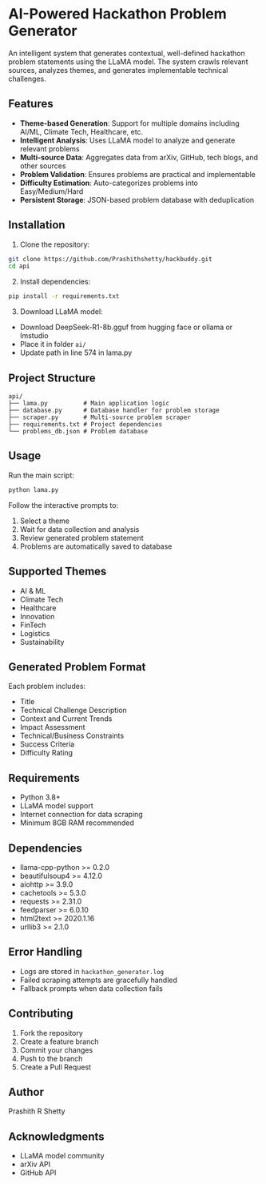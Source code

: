 # AI-Powered Hackathon Problem Generator

An intelligent system that generates contextual, well-defined hackathon problem statements using the LLaMA model. The system crawls relevant sources, analyzes themes, and generates implementable technical challenges.

## Features

- **Theme-based Generation**: Support for multiple domains including AI/ML, Climate Tech, Healthcare, etc.
- **Intelligent Analysis**: Uses LLaMA model to analyze and generate relevant problems
- **Multi-source Data**: Aggregates data from arXiv, GitHub, tech blogs, and other sources
- **Problem Validation**: Ensures problems are practical and implementable
- **Difficulty Estimation**: Auto-categorizes problems into Easy/Medium/Hard
- **Persistent Storage**: JSON-based problem database with deduplication

## Installation

1. Clone the repository:
```bash
git clone https://github.com/Prashithshetty/hackbuddy.git
cd api
```

2. Install dependencies:
```bash
pip install -r requirements.txt
```

3. Download LLaMA model:
- Download DeepSeek-R1-8b.gguf from hugging face or ollama or lmstudio
- Place it in folder `ai/`
- Update path in line 574 in lama.py 

## Project Structure

```
api/
├── lama.py          # Main application logic
├── database.py      # Database handler for problem storage
├── scraper.py       # Multi-source problem scraper
├── requirements.txt # Project dependencies
└── problems_db.json # Problem database
```

## Usage

Run the main script:
```bash
python lama.py
```

Follow the interactive prompts to:
1. Select a theme
2. Wait for data collection and analysis
3. Review generated problem statement
4. Problems are automatically saved to database

## Supported Themes

- AI & ML
- Climate Tech
- Healthcare
- Innovation
- FinTech
- Logistics
- Sustainability

## Generated Problem Format

Each problem includes:
- Title
- Technical Challenge Description
- Context and Current Trends
- Impact Assessment
- Technical/Business Constraints
- Success Criteria
- Difficulty Rating

## Requirements

- Python 3.8+
- LLaMA model support
- Internet connection for data scraping
- Minimum 8GB RAM recommended

## Dependencies

- llama-cpp-python >= 0.2.0
- beautifulsoup4 >= 4.12.0
- aiohttp >= 3.9.0
- cachetools >= 5.3.0
- requests >= 2.31.0
- feedparser >= 6.0.10
- html2text >= 2020.1.16
- urllib3 >= 2.1.0

## Error Handling

- Logs are stored in `hackathon_generator.log`
- Failed scraping attempts are gracefully handled
- Fallback prompts when data collection fails

## Contributing

1. Fork the repository
2. Create a feature branch
3. Commit your changes
4. Push to the branch
5. Create a Pull Request


## Author

Prashith R Shetty

## Acknowledgments

- LLaMA model community
- arXiv API
- GitHub API
